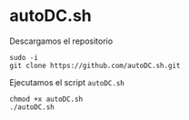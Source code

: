 # autoDC.sh

Descargamos el repositorio

    sudo -i
    git clone https://github.com/autoDC.sh.git
    
    
Ejecutamos el script `autoDC.sh`

    chmod +x autoDC.sh
    ./autoDC.sh
